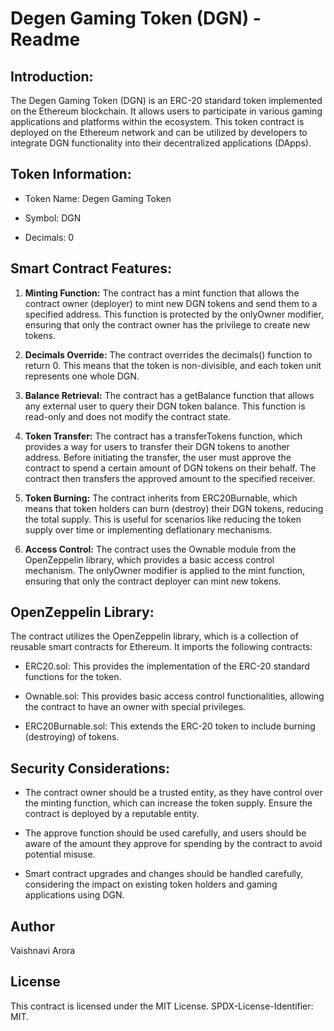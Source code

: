 # Degen Gaming Token (DGN) - Readme

## Introduction:
The Degen Gaming Token (DGN) is an ERC-20 standard token implemented on the Ethereum blockchain. It allows users to participate in various gaming applications and platforms within the ecosystem. This token contract is deployed on the Ethereum network and can be utilized by developers to integrate DGN functionality into their decentralized applications (DApps).

## Token Information:

* Token Name: Degen Gaming Token
+ Symbol: DGN
- Decimals: 0

## Smart Contract Features:

1. **Minting Function:**
The contract has a mint function that allows the contract owner (deployer) to mint new DGN tokens and send them to a specified address. This function is protected by the onlyOwner modifier, ensuring that only the contract owner has the privilege to create new tokens.

2. **Decimals Override:**
The contract overrides the decimals() function to return 0. This means that the token is non-divisible, and each token unit represents one whole DGN.

3. **Balance Retrieval:**
The contract has a getBalance function that allows any external user to query their DGN token balance. This function is read-only and does not modify the contract state.

4. **Token Transfer:**
The contract has a transferTokens function, which provides a way for users to transfer their DGN tokens to another address. Before initiating the transfer, the user must approve the contract to spend a certain amount of DGN tokens on their behalf. The contract then transfers the approved amount to the specified receiver.

5. **Token Burning:**
The contract inherits from ERC20Burnable, which means that token holders can burn (destroy) their DGN tokens, reducing the total supply. This is useful for scenarios like reducing the token supply over time or implementing deflationary mechanisms.

6. **Access Control:**
The contract uses the Ownable module from the OpenZeppelin library, which provides a basic access control mechanism. The onlyOwner modifier is applied to the mint function, ensuring that only the contract deployer can mint new tokens.

## OpenZeppelin Library:
The contract utilizes the OpenZeppelin library, which is a collection of reusable smart contracts for Ethereum. It imports the following contracts:

* ERC20.sol: This provides the implementation of the ERC-20 standard functions for the token.
+ Ownable.sol: This provides basic access control functionalities, allowing the contract to have an owner with special privileges.
- ERC20Burnable.sol: This extends the ERC-20 token to include burning (destroying) of tokens.

## Security Considerations:

* The contract owner should be a trusted entity, as they have control over the minting function, which can increase the token supply. Ensure the contract is deployed by a reputable entity.
+ The approve function should be used carefully, and users should be aware of the amount they approve for spending by the contract to avoid potential misuse.
- Smart contract upgrades and changes should be handled carefully, considering the impact on existing token holders and gaming applications using DGN.

## Author
Vaishnavi Arora

## License
This contract is licensed under the MIT License. SPDX-License-Identifier: MIT. 
